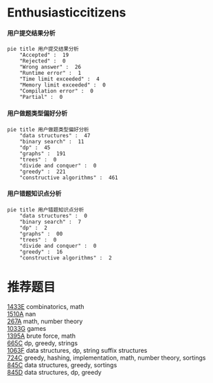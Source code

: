 # Enthusiasticcitizens

<!-- tabs:start -->



#### **用户提交结果分析**

```mermaid
pie title 用户提交结果分析
    "Accepted" :  19
    "Rejected" :  0
    "Wrong answer" :  26
    "Runtime error" :  1
    "Time limit exceeded" :  4
    "Memory limit exceeded" :  0
    "Compilation error" :  0
    "Partial" :  0
```

#### **用户做题类型偏好分析**

```mermaid
pie title 用户做题类型偏好分析
    "data structures" :  47
    "binary search" :  11
    "dp" :  45
    "graphs" :  191
    "trees" :  0
    "divide and conquer" :  0
    "greedy" :  221
    "constructive algorithms" :  461
```
#### **用户错题知识点分析**

```mermaid
pie title 用户错题知识点分析
    "data structures" :  0
    "binary search" :  7
    "dp" :  2
    "graphs" :  00
    "trees" :  0
    "divide and conquer" :  0
    "greedy" :  16
    "constructive algorithms" :  2
```



<!-- tabs:end -->
# 推荐题目
[1433E](https://codeforces.com/contest/1433/problem/E)		combinatorics,
                        math		  
[1510A](https://codeforces.com/contest/1510/problem/A)		nan		  
[267A](https://codeforces.com/contest/267/problem/A)		math,
                        number theory		  
[1033G](https://codeforces.com/contest/1033/problem/G)		games		  
[1395A](https://codeforces.com/contest/1395/problem/A)		brute force,
                        math		  
[665C](https://codeforces.com/contest/665/problem/C)		dp,
                        greedy,
                        strings		  
[1063F](https://codeforces.com/contest/1063/problem/F)		data structures,
                        dp,
                        string suffix structures		  
[724C](https://codeforces.com/contest/724/problem/C)		greedy,
                        hashing,
                        implementation,
                        math,
                        number theory,
                        sortings		  
[845C](https://codeforces.com/contest/845/problem/C)		data structures,
                        greedy,
                        sortings		  
[845D](https://codeforces.com/contest/845/problem/D)		data structures,
                        dp,
                        greedy		  
